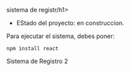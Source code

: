 <hi> sistema de registr/h1>

- EStado del proyecto: en construccion.

Para ejecutar el sistema, debes poner:

```npm install react```

Sistema de Registro 2
